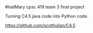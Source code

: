 #hailMary
cpsc 419 team 3 final project

Turning C4.5 java code into Python code.

https://github.com/scottjulian/C4.5
